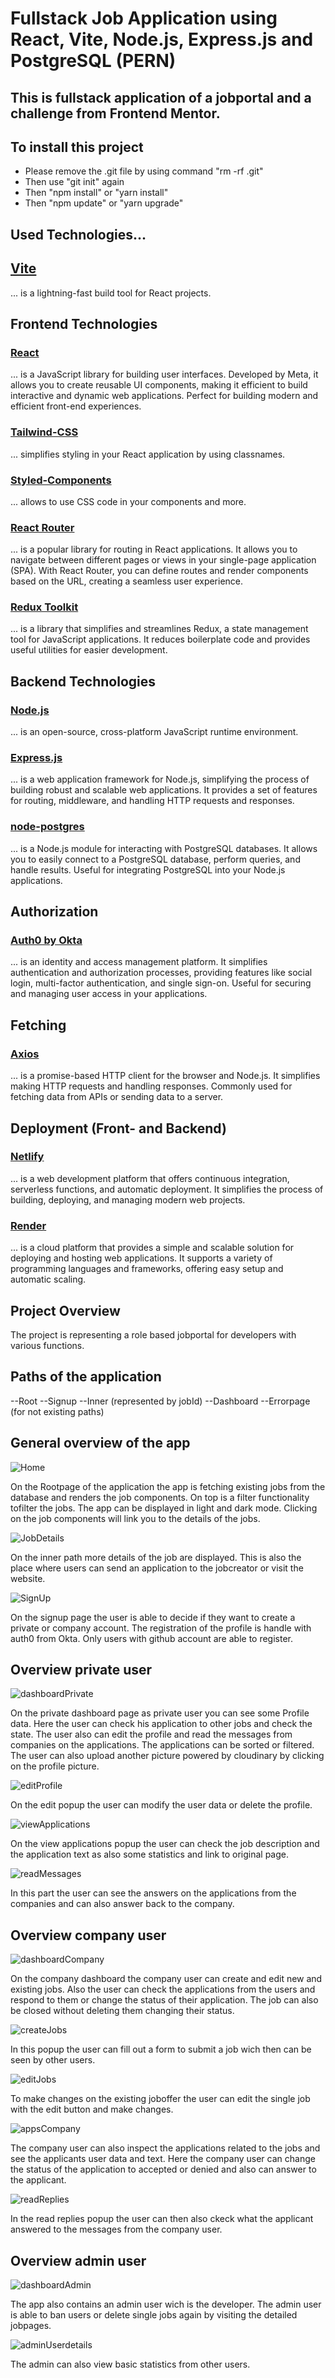 # Fullstack Job Application using React, Vite, Node.js, Express.js and PostgreSQL (PERN)

## This is fullstack application of a jobportal and a challenge from Frontend Mentor.

## To install this project

- Please remove the .git file by using command "rm -rf .git"
- Then use "git init" again
- Then "npm install" or "yarn install"
- Then "npm update" or "yarn upgrade"

## Used Technologies...

## [Vite](https://vitejs.dev/guide/)

... is a lightning-fast build tool for React projects.

## Frontend Technologies

### [React](https://react.dev/)

... is a JavaScript library for building user interfaces. Developed by Meta, it allows you to create reusable UI components, making it efficient to build interactive and dynamic web applications. Perfect for building modern and efficient front-end experiences.

### [Tailwind-CSS](https://tailwindcss.com/docs/guides/vite)

... simplifies styling in your React application by using classnames.

### [Styled-Components](https://styled-components.com)

... allows to use CSS code in your components and more.

### [React Router](https://reactrouter.com/en/main/start/overview)

... is a popular library for routing in React applications. It allows you to navigate between different pages or views in your single-page application (SPA). With React Router, you can define routes and render components based on the URL, creating a seamless user experience.

### [Redux Toolkit](https://redux-toolkit.js.org/introduction/getting-started)

... is a library that simplifies and streamlines Redux, a state management tool for JavaScript applications. It reduces boilerplate code and provides useful utilities for easier development.

## Backend Technologies

### [Node.js](https://nodejs.org/en)

... is an open-source, cross-platform JavaScript runtime environment.

### [Express.js](https://expressjs.com/)

... is a web application framework for Node.js, simplifying the process of building robust and scalable web applications. It provides a set of features for routing, middleware, and handling HTTP requests and responses.

### [node-postgres](https://node-postgres.com/)

... is a Node.js module for interacting with PostgreSQL databases. It allows you to easily connect to a PostgreSQL database, perform queries, and handle results. Useful for integrating PostgreSQL into your Node.js applications.

## Authorization

### [Auth0 by Okta](https://auth0.com/)

... is an identity and access management platform. It simplifies authentication and authorization processes, providing features like social login, multi-factor authentication, and single sign-on. Useful for securing and managing user access in your applications.

## Fetching

### [Axios](https://axios-http.com/docs/intro)

... is a promise-based HTTP client for the browser and Node.js. It simplifies making HTTP requests and handling responses. Commonly used for fetching data from APIs or sending data to a server.

## Deployment (Front- and Backend)

### [Netlify](https://www.netlify.com/)

... is a web development platform that offers continuous integration, serverless functions, and automatic deployment. It simplifies the process of building, deploying, and managing modern web projects.

### [Render](https://render.com/)

... is a cloud platform that provides a simple and scalable solution for deploying and hosting web applications. It supports a variety of programming languages and frameworks, offering easy setup and automatic scaling.

## Project Overview

The project is representing a role based jobportal for developers with various functions.

## Paths of the application

--Root
    --Signup
    --Inner (represented by jobId)
    --Dashboard
    --Errorpage (for not existing paths)

## General overview of the app

![Home](/public/home.png)

On the Rootpage of the application the app is fetching existing jobs from the database and renders the job components. On top is a filter functionality tofilter the jobs.
The app can be displayed in light and dark mode. Clicking on the job components will
link you to the details of the jobs.

![JobDetails](/public/inner.png)

On the inner path more details of the job are displayed. This is also the place where users can send an application to the jobcreator or visit the website.

![SignUp](/public/signup.png)

On the signup page the user is able to decide if they want to create a private or company account. The registration of the profile is handle with auth0 from Okta. Only users with github account are able to register.

## Overview private user

![dashboardPrivate](/public/dashboardPrivate.png)

On the private dashboard page as private user you can see some Profile data. Here the user can check his application to other jobs and check the state. The user also can edit the profile and read the messages from companies on the applications. The applications can be sorted or filtered. The user can also upload another picture powered by cloudinary by clicking on the profile picture.

![editProfile](/public/editProfile.png)

On the edit popup the user can modify the user data or delete the profile.

![viewApplications](/public/viewApplications.png)

On the view applications popup the user can check the job description and the application text as also some statistics and link to original page.

![readMessages](/public/readMessages.png)

In this part the user can see the answers on the applications from the companies and can also answer back to the company.

## Overview company user

![dashboardCompany](/public/dashboardCompany.png)

On the company dashboard the company user can create and edit new and existing jobs. Also the user can check the applications from the users and respond to them or change the status of their application. The job can also be closed without deleting them changing their status.

![createJobs](/public/createJobs.png)

In this popup the user can fill out a form to submit a job wich then can be seen by other users.

![editJobs](/public/editJobs.png)

To make changes on the existing joboffer the user can edit the single job with the edit button and make changes.

![appsCompany](/public/appsCompany.png)

The company user can also inspect the applications related to the jobs and see the applicants user data and text. Here the company user can change the status of the application to accepted or denied and also can answer to the applicant.

![readReplies](/public/readReplies.png)

In the read replies popup the user can then also ckeck what the applicant answered to the messages from the company user.

## Overview admin user

![dashboardAdmin](/public/dashboardAdmin.png)

The app also contains an admin user wich is the developer. The admin user is able to ban users or delete single jobs again by visiting the detailed jobpages.

![adminUserdetails](/public/adminUserdetails.png)

The admin can also view basic statistics from other users.